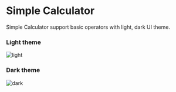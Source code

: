 # Simple Calculator
Simple Calculator support basic operators with light, dark UI theme.

### Light theme
![light](https://drive.google.com/uc?export=view&id=1IcsY8q04-GjCdkuvyA487XRQ9doIMXDe)

### Dark theme
![dark](https://drive.google.com/uc?export=view&id=1OjC5q6g_hqpRqXkQ71iYLP4Wo4UwTpDq)

